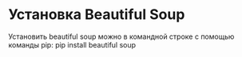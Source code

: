 # Установка Beautiful Soup
Установить beautiful soup можно в командной строке с помощью команды pip:
<source>pip install beautiful soup</source>
